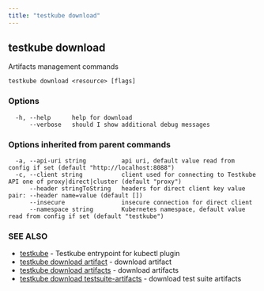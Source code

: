 ```yaml
---
title: "testkube download"
---
```

## testkube download

Artifacts management commands

```
testkube download <resource> [flags]
```

### Options

```
  -h, --help      help for download
      --verbose   should I show additional debug messages
```

### Options inherited from parent commands

```
  -a, --api-uri string          api uri, default value read from config if set (default "http://localhost:8088")
  -c, --client string           client used for connecting to Testkube API one of proxy|direct|cluster (default "proxy")
      --header stringToString   headers for direct client key value pair: --header name=value (default [])
      --insecure                insecure connection for direct client
      --namespace string        Kubernetes namespace, default value read from config if set (default "testkube")
```

### SEE ALSO

* [testkube](testkube.md)	 - Testkube entrypoint for kubectl plugin
* [testkube download artifact](testkube-download-artifact.md)	 - download artifact
* [testkube download artifacts](testkube-download-artifacts.md)	 - download artifacts
* [testkube download testsuite-artifacts](testkube-download-testsuite-artifacts.md)	 - download test suite artifacts

